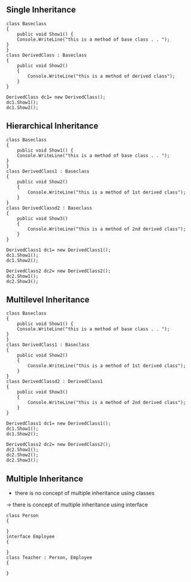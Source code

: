 ## Single Inheritance

```
class Baseclass 
{
    public void Show1() {
    Console.WriteLine("this is a method of base class . . ");
}
}
class DerivedClass : Baseclass
{
    public void Show2()
    {
        Console.WriteLine("this is a method of derived class");
    }
}
```

```
DerivedClass dc1= new DerivedClass();
dc1.Show1();
dc1.Show2();
```

## Hierarchical Inheritance

```
class Baseclass 
{
    public void Show1() {
    Console.WriteLine("this is a method of base class . . ");
}
}
class DerivedClass1 : Baseclass
{
    public void Show2()
    {
        Console.WriteLine("this is a method of 1st derived class");
    }
}
class DerivedClassd2 : Baseclass
{
    public void Show3()
    {
        Console.WriteLine("this is a method of 2nd derived class");
    }
}
```

```
DerivedClass1 dc1= new DerivedClass1();
dc1.Show1();
dc1.Show2();

DerivedClass2 dc2= new DerivedClass2();
dc2.Show1();
dc2.Show3();
```

## Multilevel Inheritance

```
class Baseclass 
{
    public void Show1() {
    Console.WriteLine("this is a method of base class . . ");
}
}
class DerivedClass1 : Baseclass
{
    public void Show2()
    {
        Console.WriteLine("this is a method of 1st derived class");
    }
}
class DerivedClassd2 : DerivedClass1
{
    public void Show3()
    {
        Console.WriteLine("this is a method of 2nd derived class");
    }
}
```

```
DerivedClass1 dc1= new DerivedClass1();
dc1.Show1();
dc1.Show2();

DerivedClass2 dc2= new DerivedClass2();
dc2.Show1();
dc2.Show2();
dc2.Show3();
```

## Multiple Inheritance

- there is no concept of multiple inheritance using classes

-> there is concept of multiple inheritance using interface

```
class Person
{

}
interface Employee
{

}
class Teacher : Person, Employee
{
    
}